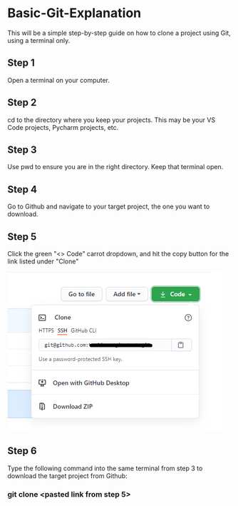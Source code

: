 # Basic-Git-Explanation

This will be a simple step-by-step guide on how to clone a project using Git, using a terminal only.

## Step 1
Open a terminal on your computer. 

## Step 2
cd to the directory where you keep your projects. This may be your VS Code projects, Pycharm projects, etc. 

## Step 3
Use pwd to ensure you are in the right directory. Keep that terminal open.

## Step 4
Go to Github and navigate to your target project, the one you want to download.

## Step 5
Click the green "<> Code" carrot dropdown, and hit the copy button for the link listed under "Clone"



![Step 5 Image](https://github.com/cZAlpha/Basic-Git-Explanation/blob/main/githubcloneimage.png)



## Step 6
Type the following command into the same terminal from step 3 to download the target project from Github:

### git clone <pasted link from step 5>

